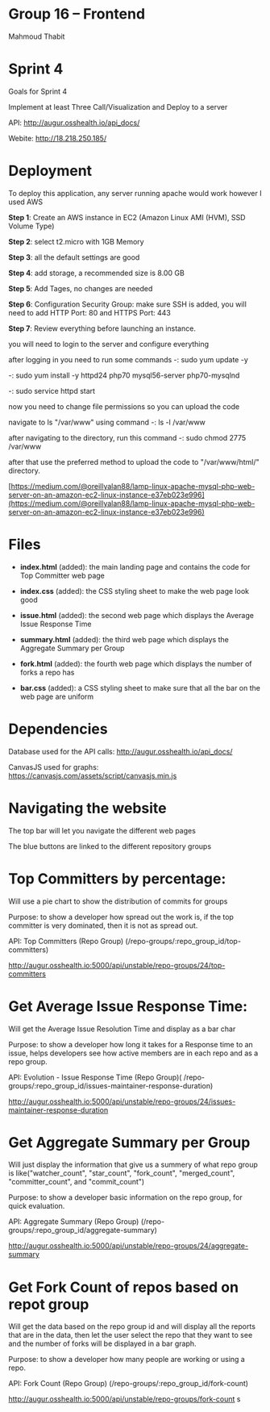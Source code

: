 
# Group 16 – Frontend
Mahmoud Thabit

# Sprint 4
Goals for Sprint 4

Implement at least Three Call/Visualization and Deploy to a server

API: http://augur.osshealth.io/api_docs/

Webite: http://18.218.250.185/


# Deployment
To deploy this application, any server running apache would work however I used AWS


**Step 1**: Create an AWS instance in EC2 (Amazon Linux AMI (HVM), SSD Volume Type)

**Step 2**: select t2.micro with 1GB Memory

**Step 3**: all the default settings are good

**Step 4**: add storage, a recommended size is 8.00 GB

**Step 5**: Add Tages, no changes are needed

**Step 6**: Configuration Security Group: make sure SSH is added, you will need to add HTTP Port: 80 and HTTPS Port: 443

**Step 7**: Review everything before launching an instance.


you will need to login to the server and configure everything

after logging in you need to run some commands
-: sudo yum update -y

-: sudo yum install -y httpd24 php70 mysql56-server php70-mysqlnd

-: sudo service httpd start


now you need to change file permissions so you can upload the code

navigate to ls "/var/www" using command -: ls -l /var/www

after navigating to the directory, run this command -: sudo chmod 2775 /var/www


after that use the preferred method to upload the code to "/var/www/html/" directory.


[https://medium.com/@oreillyalan88/lamp-linux-apache-mysql-php-web-server-on-an-amazon-ec2-linux-instance-e37eb023e996](https://medium.com/@oreillyalan88/lamp-linux-apache-mysql-php-web-server-on-an-amazon-ec2-linux-instance-e37eb023e996)


# Files
- **index.html** (added): the main landing page and contains the code for Top Committer web page

- **index.css** (added): the CSS styling sheet to make the web page look good

- **issue.html** (added): the second web page which displays the Average Issue Response Time

- **summary.html** (added): the third web page which displays the Aggregate Summary per Group

- **fork.html** (added): the fourth web page which displays the number of forks a repo has

- **bar.css** (added): a CSS styling sheet to make sure that all the bar on the web page are uniform


# Dependencies
Database used for the API calls: http://augur.osshealth.io/api_docs/

CanvasJS used for graphs: https://canvasjs.com/assets/script/canvasjs.min.js


# Navigating the website
The top bar will let you navigate the different web pages

The blue buttons are linked to the different repository groups


# Top Committers by percentage:
Will use a pie chart to show the distribution of commits for groups

Purpose: to show a developer how spread out the work is, if the top committer is very dominated, then it is not as spread out.

API: Top Committers (Repo Group) (/repo-groups/:repo_group_id/top-committers)

http://augur.osshealth.io:5000/api/unstable/repo-groups/24/top-committers



# Get Average Issue Response Time:
Will get the Average Issue Resolution Time and display as a bar char

Purpose: to show a developer how long it takes for a Response time to an issue, helps developers see how active members are in each repo and as a repo group.

API: Evolution - Issue Response Time (Repo Group)( /repo-groups/:repo_group_id/issues-maintainer-response-duration)

http://augur.osshealth.io:5000/api/unstable/repo-groups/24/issues-maintainer-response-duration



# Get Aggregate Summary per Group
Will just display the information that give us a summery of what repo group is like("watcher_count", "star_count", "fork_count", "merged_count", "committer_count", and "commit_count")

Purpose: to show a developer basic information on the repo group, for quick evaluation.

API: Aggregate Summary (Repo Group) (/repo-groups/:repo_group_id/aggregate-summary)

http://augur.osshealth.io:5000/api/unstable/repo-groups/24/aggregate-summary



# Get Fork Count of repos based on repot group
Will get the data based on the repo group id and will display all the reports that are in the data, then let the user select the repo that they want to see and the number of forks will be displayed in a bar graph.

Purpose: to show a developer how many people are working or using a repo.

API: Fork Count (Repo Group) (/repo-groups/:repo_group_id/fork-count)

http://augur.osshealth.io:5000/api/unstable/repo-groups/fork-count
s
